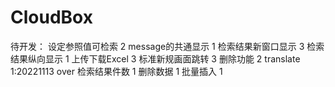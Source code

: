# CloudBox

待开发：
 设定参照值可检索 2
 message的共通显示 1
 检索结果新窗口显示 3
 检索结果纵向显示 1
 上传下载Excel 3
 标准新规画面跳转 3
 删除功能 2
 translate 1:20221113 over
 检索结果件数 1
 删除数据 1
 批量插入 1
